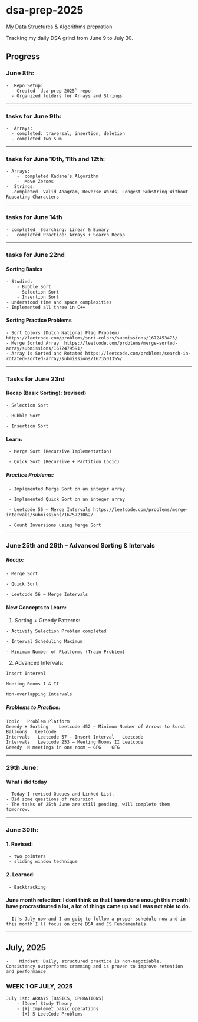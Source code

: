 # dsa-prep-2025
My Data Structures & Algorithms prepration

Tracking my daily DSA grind from June 9 to July 30.

##  Progress

###  June 8th:
    -  Repo Setup:
      - Created `dsa-prep-2025` repo
      - Organized folders for Arrays and Strings

------

### tasks for June 9th:
    -  Arrays:
      - completed: traversal, insertion, deletion
      - completed Two Sum

------
 
### tasks for June 10th, 11th and 12th:
    - Arrays:
        -  completed Kadane’s Algorithm
        -  Move Zeroes
    -  Strings:
      -completed_ Valid Anagram, Reverse Words, Longest Substring Without Repeating Characters


------

### tasks for June 14th
    - completed_ Searching: Linear & Binary
    -	completed Practice: Arrays + Search Recap


------


### tasks for June 22nd 

####  Sorting Basics
    - Studied:
        - Bubble Sort
        - Selection Sort
        - Insertion Sort
    - Understood time and space complexities
    - Implemented all three in C++

####  Sorting Practice Problems
    - Sort Colors (Dutch National Flag Problem)  https://leetcode.com/problems/sort-colors/submissions/1672453475/
    - Merge Sorted Array  https://leetcode.com/problems/merge-sorted-array/submissions/1672479591/
    - Array is Sorted and Rotated https://leetcode.com/problems/search-in-rotated-sorted-array/submissions/1673501355/

-----

### Tasks for June 23rd
#### Recap (Basic Sorting): (revised)

    - Selection Sort
    
    - Bubble Sort
    
    - Insertion Sort

#### Learn:
    
     - Merge Sort (Recursive Implementation)
    
     - Quick Sort (Recursive + Partition Logic)

##### Practice Problems:

     - Implemented Merge Sort on an integer array
    
     - Implemented Quick Sort on an integer array
    
     - Leetcode 56 – Merge Intervals https://leetcode.com/problems/merge-intervals/submissions/1675721062/
    
     - Count Inversions using Merge Sort 

--------

### June 25th and 26th – Advanced Sorting & Intervals
##### Recap:
    - Merge Sort
    
    - Quick Sort
    
    - Leetcode 56 – Merge Intervals

#### New Concepts to Learn:

  1. Sorting + Greedy Patterns:
    
    - Activity Selection Problem completed
    
    - Interval Scheduling Maximum
    
    - Minimum Number of Platforms (Train Problem)
    
  2. Advanced Intervals:
     
    Insert Interval
    
    Meeting Rooms I & II
    
    Non-overlapping Intervals
  
 ##### Problems to Practice:
    Topic	Problem	Platform
    Greedy + Sorting	Leetcode 452 – Minimum Number of Arrows to Burst Balloons	Leetcode
    Intervals	Leetcode 57 – Insert Interval	Leetcode
    Intervals	Leetcode 253 – Meeting Rooms II	Leetcode
    Greedy	N meetings in one room – GFG	GFG

--------


### 29th June: 
#### What i did today
    - Today I revised Queues and Linked List.
    - Did some questions of recursion
    - The tasks of 25th June are still pending, will complete them tomorrow.

------

### June 30th:
#### 1. Revised:
     - two pointers
     - sliding window technique
  
#### 2. Learned:
     - Backtracking
     
  

#### June month refection: I dont think so that I have done enough this month I have procrastinated a lot, a lot of things came up and I was not able to do. 
    - It's July now and I am goig to follow a proper schedule now and in this month I'll focus on core DSA and CS Fundamentals

-----------------


## July, 2025
    -    Mindset: Daily, structured practice is non-negotiable. Consistency outperforms cramming and is proven to improve retention and performance

### WEEK 1 OF JULY, 2025
    July 1st: ARRAYS (BASICS, OPERATIONS)
        - [Done] Study Theory
        - [X] Implemet basic operations
        - [X] 5 LeetCode Problems



  
